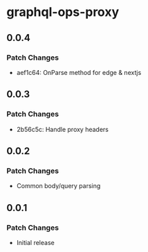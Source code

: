 # graphql-ops-proxy

## 0.0.4

### Patch Changes

- aef1c64: OnParse method for edge & nextjs

## 0.0.3

### Patch Changes

- 2b56c5c: Handle proxy headers

## 0.0.2

### Patch Changes

- Common body/query parsing

## 0.0.1

### Patch Changes

- Initial release
